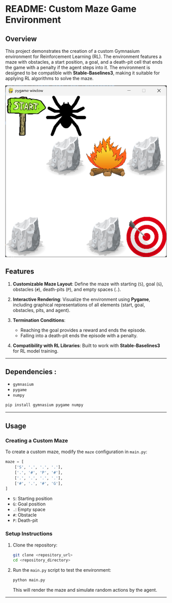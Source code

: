 # README: Custom Maze Game Environment

## Overview

This project demonstrates the creation of a custom Gymnasium environment for Reinforcement Learning (RL). The environment features a maze with obstacles, a start position, a goal, and a death-pit cell that ends the game with a penalty if the agent steps into it. The environment is designed to be compatible with **Stable-Baselines3**, making it suitable for applying RL algorithms to solve the maze.

![alt text](utils/screenshot.png)

## Features

1. **Customizable Maze Layout**: Define the maze with starting (`S`), goal (`G`), obstacles (`#`), death-pits (`P`), and empty spaces (`.`).
2. **Interactive Rendering**: Visualize the environment using **Pygame**, including graphical representations of all elements (start, goal, obstacles, pits, and agent).
3. **Termination Conditions**:

   * Reaching the goal provides a reward and ends the episode.
   * Falling into a death-pit ends the episode with a penalty.
4. **Compatibility with RL Libraries**: Built to work with **Stable-Baselines3** for RL model training.

---

## Dependencies :
   * `gymnasium`
   * `pygame`
   * `numpy`

```bash
pip install gymnasium pygame numpy
```

---

## Usage

### Creating a Custom Maze

To create a custom maze, modify the `maze` configuration in `main.py`:

```python
maze = [
    ['S', '.', '.', '.'],
    ['.', '#', 'P', '#'],
    ['.', '.', '.', '.'],
    ['#', '.', '#', 'G'],
]
```

* `S`: Starting position
* `G`: Goal position
* `.`: Empty space
* `#`: Obstacle
* `P`: Death-pit

### Setup Instructions

1. Clone the repository:

   ```bash
   git clone <repository_url>
   cd <repository_directory>
   ```
2. Run the `main.py` script to test the environment:

   ```bash
   python main.py
   ```

   This will render the maze and simulate random actions by the agent.

---